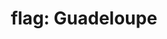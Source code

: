 ---
layout: flags
title: "flag: Guadeloupe"
emoji: flag_guadeloupe
permalink: 🇬🇵.html
image: assets/img/3moji/flag_guadeloupe.png
---
